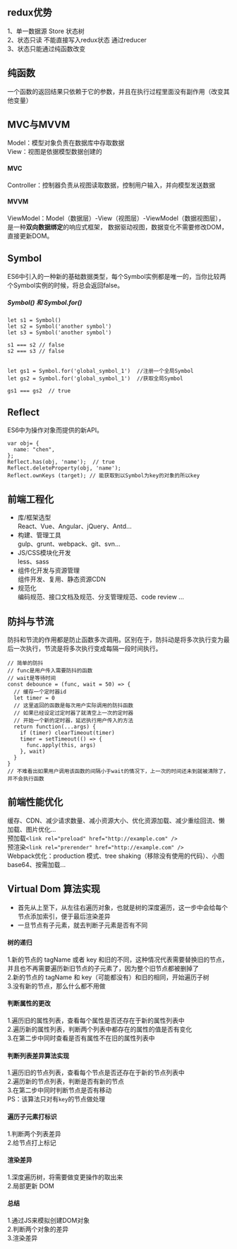 ## redux优势
1、单一数据源 Store 状态树  
2、状态只读 不能直接写入redux状态 通过reducer  
3、状态只能通过纯函数改变
  
## 纯函数
一个函数的返回结果只依赖于它的参数，并且在执行过程里面没有副作用（改变其他变量）
  
## MVC与MVVM
Model：模型对象负责在数据库中存取数据  
View：视图是依据模型数据创建的  

#### MVC
Controller：控制器负责从视图读取数据，控制用户输入，并向模型发送数据  

#### MVVM
ViewModel：Model（数据层）-View（视图层）-ViewModel（数据视图层），是一种<b>双向数据绑定</b>的响应式框架，
数据驱动视图，数据变化不需要修改DOM，直接更新DOM。

## Symbol
ES6中引入的一种新的基础数据类型，每个Symbol实例都是唯一的，当你比较两个Symbol实例的时候，将总会返回false。
##### Symbol() 和 Symbol.for()
``` JS
let s1 = Symbol()
let s2 = Symbol('another symbol')
let s3 = Symbol('another symbol')

s1 === s2 // false
s2 === s3 // false


let gs1 = Symbol.for('global_symbol_1')  //注册一个全局Symbol
let gs2 = Symbol.for('global_symbol_1')  //获取全局Symbol

gs1 === gs2  // true
```
## Reflect
ES6中为操作对象而提供的新API。  
``` JS  
var obj= {
  name: "chen",
};
Reflect.has(obj, 'name');  // true
Reflect.deleteProperty(obj, 'name');
Reflect.ownKeys (target); // 能获取到以Symbol为key的对象的所以key
```

## 前端工程化
* 库/框架选型  
React、Vue、Angular、jQuery、Antd...  
* 构建、管理工具  
gulp、grunt、webpack、git、svn...
* JS/CSS模块化开发  
less、sass
* 组件化开发与资源管理  
组件开发、复用、静态资源CDN
* 规范化  
编码规范、接口文档及规范、分支管理规范、code review ...

## 防抖与节流
防抖和节流的作用都是防止函数多次调用。区别在于，防抖动是将多次执行变为最后一次执行，节流是将多次执行变成每隔一段时间执行。
 ``` JS
 // 简单的防抖
 // func是用户传入需要防抖的函数
 // wait是等待时间
 const debounce = (func, wait = 50) => {
   // 缓存一个定时器id
   let timer = 0
   // 这里返回的函数是每次用户实际调用的防抖函数
   // 如果已经设定过定时器了就清空上一次的定时器
   // 开始一个新的定时器，延迟执行用户传入的方法
   return function(...args) {
     if (timer) clearTimeout(timer)
     timer = setTimeout(() => {
       func.apply(this, args)
     }, wait)
   }
 }
 // 不难看出如果用户调用该函数的间隔小于wait的情况下，上一次的时间还未到就被清除了，并不会执行函数
 ```
 
 ## 前端性能优化
缓存、CDN、减少请求数量、减小资源大小、优化资源加载、减少重绘回流、懒加载、图片优化...  
预加载`<link rel="preload" href="http://example.com" />`  
预渲染`<link rel="prerender" href="http://example.com" />`  
Webpack优化：production 模式、tree shaking（移除没有使用的代码）、小图base64、按需加载...

## Virtual Dom 算法实现
* 首先从上至下，从左往右遍历对象，也就是树的深度遍历，这一步中会给每个节点添加索引，便于最后渲染差异
* 一旦节点有子元素，就去判断子元素是否有不同
#### 树的递归
1.新的节点的 tagName 或者 key 和旧的不同，这种情况代表需要替换旧的节点，并且也不再需要遍历新旧节点的子元素了，因为整个旧节点都被删掉了  
2.新的节点的 tagName 和 key（可能都没有）和旧的相同，开始遍历子树  
3.没有新的节点，那么什么都不用做
#### 判断属性的更改
1.遍历旧的属性列表，查看每个属性是否还存在于新的属性列表中  
2.遍历新的属性列表，判断两个列表中都存在的属性的值是否有变化  
3.在第二步中同时查看是否有属性不在旧的属性列表中
#### 判断列表差异算法实现
1.遍历旧的节点列表，查看每个节点是否还存在于新的节点列表中  
2.遍历新的节点列表，判断是否有新的节点  
3.在第二步中同时判断节点是否有移动  
PS：该算法只对有`key`的节点做处理
#### 遍历子元素打标识
1.判断两个列表差异  
2.给节点打上标记
#### 渲染差异
1.深度遍历树，将需要做变更操作的取出来  
2.局部更新 DOM
#### 总结
1.通过JS来模拟创建DOM对象  
2.判断两个对象的差异  
3.渲染差异
